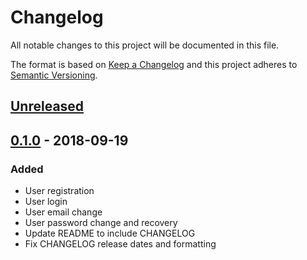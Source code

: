 # Changelog

All notable changes to this project will be documented in this file.

The format is based on [Keep a Changelog](https://keepachangelog.com/en/1.0.0/)
and this project adheres to [Semantic Versioning](https://semver.org/spec/v2.0.0.html).

## [Unreleased]

## [0.1.0] - 2018-09-19
### Added
- User registration
- User login
- User email change
- User password change and recovery    
- Update README to include CHANGELOG 
- Fix CHANGELOG release dates and formatting

[Unreleased]: https://github.com/adshares/adserver/compare/v0.1.0...develop
[0.1.0]: https://github.com/adshares/adserver/releases/tag/v0.1.0
